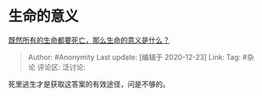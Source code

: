 # 生命的意义
[既然所有的生命都要死亡，那么生命的意义是什么？](https://www.zhihu.com/question/288017836/answer/489260204)

> Author: #Anonymity
> Last update: [编辑于 2020-12-23]
> Link:
> Tag: #杂论
> 评论区:
> 泛讨论:

死里逃生才是获取这答案的有效途径，问是不够的。
